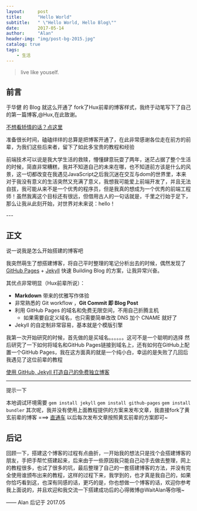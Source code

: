 ```yaml
---
layout:     post
title:      "Hello World"
subtitle:   " \"Hello World, Hello Blog\""
date:       2017-05-14
author:     "Alan"
header-img: "img/post-bg-2015.jpg"
catalog: true
tags:
    - 生活
---
```


> live like youself. 


## 前言

于华健 的 Blog 就这么开通了 fork了Hux前辈的博客样式，我终于动笔写下了自己的第一篇博客,@Hux,在此致谢。

[不想看矫情的话？点这里 ](#build) 

准备很长时间，磕磕绊绊的总算是把博客开通了，在此非常感谢各位走在前方的前辈，为我们这些后来者，留下了如此多宝贵的教程和经验

前端技术可以说是我大学生活的救赎，懵懂肆意玩耍了两年，迷茫占据了整个生活的时候，简直非常糟糕，我并不知道自己的未来在哪，也不知道前方该是什么的风景，这一切都改变在我遇见JavaScript之后我沉迷在交互与dom的世界里，本来对于我没有意义的生活突然又充满了意义，我想我可能爱上前端开发了，并且无法自拔，我可能从来不是一个优秀的程序员，但是我真的想成为一个优秀的前端工程师！虽然我离这个目标还有很远，但借用古人的一句话就是，千里之行始于足下，那么让我从此刻开始，对世界对未来说：hello！



<p id = "build"></p>
---

## 正文

说一说我是怎么开始搭建的博客吧  

我突然萌生了想搭建博客，将自己平时整理的笔记分析出去的时候，偶然发现了 [GitHub Pages](https://pages.github.com/) + [Jekyll](http://jekyllrb.com/) 快速 Building Blog 的方案，让我异常兴奋。

其优点非常明显（Hux前辈所说）：

* **Markdown** 带来的优雅写作体验
* 非常熟悉的 Git workflow ，**Git Commit 即 Blog Post**
* 利用 GitHub Pages 的域名和免费无限空间，不用自己折腾主机
	* 如果需要自定义域名，也只需要简单改改 DNS 加个 CNAME 就好了 
* Jekyll 的自定制非常容易，基本就是个模版引擎

我第一次开始研究的时候，首先做的是买域名。。。。。。这可不是一个聪明的选择
然后研究了一下如何将域名和GitHub Pages链接到域名上，还有如何在GitHub上配置一个GitHub Pages，我在这方面真的就是一个纯小白，幸运的是失败了几回后我遇见了这位前辈的教程

[使用 GitHub, Jekyll 打造自己的免费独立博客](http://blog.csdn.net/on_1y/article/details/19259435)

---
提示一下

本地调试环境需要 `gem install jekyll` `gem install github-pages` `gem install bundler`
其次呢，我并没有使用上面教程提供的方案来发布文章，我直接fork了黄玄前辈的博客 ===> [直通车](https://huangxuan.me/)
以后每次发布文章按照黄玄前辈的方案即可~


## 后记

回顾一下，搭建这个博客的过程有点曲折，一开始我的想法只是找个会搭建博客的朋友，手把手帮忙搭建起来，后来由于一些原因我只能自己动手去做去整理，网上的教程很多，也试了很多的坑，最后整理了自己的一套搭建博客的方法，并没有完全使用谁颁布出来的教程，这样的过程下来，我学到的，也才真是我自己的，如果你恰巧看到这，也深有同感的话，更巧的是，你也想做一个博客的话，欢迎你参考我上面说的，并且欢迎和我交流一下搭建成功后的心得微博@WaitAlan等你哦~

—— Alan 后记于 2017.05


